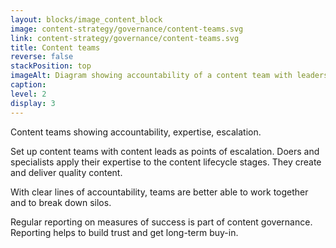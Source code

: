 ```yaml
---
layout: blocks/image_content_block
image: content-strategy/governance/content-teams.svg
link: content-strategy/governance/content-teams.svg
title: Content teams
reverse: false
stackPosition: top
imageAlt: Diagram showing accountability of a content team with leaders, doers and specialists
caption: 
level: 2
display: 3
---
```


Content teams showing accountability, expertise, escalation. 

Set up content teams with content leads as points of escalation. Doers and specialists apply their expertise to the content lifecycle stages. They create and deliver quality content.

With clear lines of accountability, teams are better able to work together and to break down silos.

Regular reporting on measures of success is part of content governance. Reporting helps to build trust and get long-term buy-in.